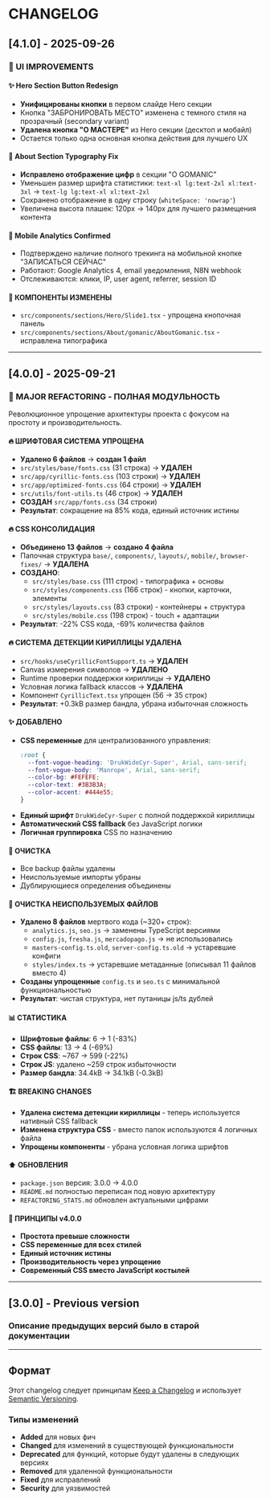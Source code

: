 # CHANGELOG

## [4.1.0] - 2025-09-26

### 🎨 UI IMPROVEMENTS

#### ✨ Hero Section Button Redesign
- **Унифицированы кнопки** в первом слайде Hero секции
- Кнопка "ЗАБРОНИРОВАТЬ МЕСТО" изменена с темного стиля на прозрачный (secondary variant)
- **Удалена кнопка "О МАСТЕРЕ"** из Hero секции (десктоп и мобайл)
- Остается только одна основная кнопка действия для лучшего UX

#### 🔧 About Section Typography Fix
- **Исправлено отображение цифр** в секции "О GOMANIC"
- Уменьшен размер шрифта статистики: `text-xl lg:text-2xl xl:text-3xl` → `text-lg lg:text-xl xl:text-2xl`
- Сохранено отображение в одну строку (`whiteSpace: 'nowrap'`)
- Увеличена высота плашек: 120px → 140px для лучшего размещения контента

#### 📱 Mobile Analytics Confirmed
- Подтверждено наличие полного трекинга на мобильной кнопке "ЗАПИСАТЬСЯ СЕЙЧАС"
- Работают: Google Analytics 4, email уведомления, N8N webhook
- Отслеживаются: клики, IP, user agent, referrer, session ID

#### 🎯 КОМПОНЕНТЫ ИЗМЕНЕНЫ
- `src/components/sections/Hero/Slide1.tsx` - упрощена кнопочная панель
- `src/components/sections/About/gomanic/AboutGomanic.tsx` - исправлена типографика

---

## [4.0.0] - 2025-09-21

### 🎉 MAJOR REFACTORING - ПОЛНАЯ МОДУЛЬНОСТЬ

Революционное упрощение архитектуры проекта с фокусом на простоту и производительность.

#### 🔥 ШРИФТОВАЯ СИСТЕМА УПРОЩЕНА
- **Удалено 6 файлов** → **создан 1 файл**
- `src/styles/base/fonts.css` (31 строка) → **УДАЛЕН**
- `src/app/cyrillic-fonts.css` (103 строки) → **УДАЛЕН**  
- `src/app/optimized-fonts.css` (64 строки) → **УДАЛЕН**
- `src/utils/font-utils.ts` (46 строк) → **УДАЛЕН**
- **СОЗДАН** `src/app/fonts.css` (34 строки)
- **Результат**: сокращение на 85% кода, единый источник истины

#### 🔥 CSS КОНСОЛИДАЦИЯ
- **Объединено 13 файлов** → **создано 4 файла**
- Папочная структура `base/`, `components/`, `layouts/`, `mobile/`, `browser-fixes/` → **УДАЛЕНА**
- **СОЗДАНО**:
  - `src/styles/base.css` (111 строк) - типографика + основы
  - `src/styles/components.css` (166 строк) - кнопки, карточки, элементы
  - `src/styles/layouts.css` (83 строки) - контейнеры + структура  
  - `src/styles/mobile.css` (198 строк) - touch + адаптации
- **Результат**: -22% CSS кода, -69% количества файлов

#### 🔥 СИСТЕМА ДЕТЕКЦИИ КИРИЛЛИЦЫ УДАЛЕНА
- `src/hooks/useCyrillicFontSupport.ts` → **УДАЛЕН**
- Canvas измерения символов → **УДАЛЕНО**
- Runtime проверки поддержки кириллицы → **УДАЛЕНО**
- Условная логика fallback классов → **УДАЛЕНА**
- Компонент `CyrillicText.tsx` упрощен (56 → 35 строк)
- **Результат**: +0.3kB размер бандла, убрана избыточная сложность

#### ✨ ДОБАВЛЕНО
- **CSS переменные** для централизованного управления:
  ```css
  :root {
    --font-vogue-heading: 'DrukWideCyr-Super', Arial, sans-serif;
    --font-vogue-body: 'Manrope', Arial, sans-serif;
    --color-bg: #FEFEFE;
    --color-text: #3B3B3A; 
    --color-accent: #444e55;
  }
  ```
- **Единый шрифт** `DrukWideCyr-Super` с полной поддержкой кириллицы
- **Автоматический CSS fallback** без JavaScript логики
- **Логичная группировка** CSS по назначению

#### 🧹 ОЧИСТКА
- Все backup файлы удалены
- Неиспользуемые импорты убраны
- Дублирующиеся определения объединены

#### 🧹 ОЧИСТКА НЕИСПОЛЬЗУЕМЫХ ФАЙЛОВ
- **Удалено 8 файлов** мертвого кода (~320+ строк):
  - `analytics.js`, `seo.js` → заменены TypeScript версиями
  - `config.js`, `fresha.js`, `mercadopago.js` → не использовались
  - `masters-config.ts.old`, `server-config.ts.old` → устаревшие конфиги
  - `styles/index.ts` → устаревшие метаданные (описывал 11 файлов вместо 4)
- **Созданы упрощенные** `config.ts` и `seo.ts` с минимальной функциональностью
- **Результат**: чистая структура, нет путаницы js/ts дублей

#### 📊 СТАТИСТИКА
- **Шрифтовые файлы**: 6 → 1 (-83%)
- **CSS файлы**: 13 → 4 (-69%)
- **Строк CSS**: ~767 → 599 (-22%)
- **Строк JS**: удалено ~259 строк избыточности
- **Размер бандла**: 34.4kB → 34.1kB (-0.3kB)

#### 🏗️ BREAKING CHANGES
- **Удалена система детекции кириллицы** - теперь используется нативный CSS fallback
- **Изменена структура CSS** - вместо папок используются 4 логичных файла
- **Упрощены компоненты** - убрана условная логика шрифтов

#### ⬆️ ОБНОВЛЕНИЯ
- `package.json` версия: 3.0.0 → 4.0.0
- `README.md` полностью переписан под новую архитектуру
- `REFACTORING_STATS.md` обновлен актуальными цифрами

#### 🎯 ПРИНЦИПЫ v4.0.0
- **Простота превыше сложности**
- **CSS переменные для всех стилей**
- **Единый источник истины**
- **Производительность через упрощение**
- **Современный CSS вместо JavaScript костылей**

---

## [3.0.0] - Previous version
### Описание предыдущих версий было в старой документации

---

## Формат

Этот changelog следует принципам [Keep a Changelog](https://keepachangelog.com/ru/1.0.0/) и использует [Semantic Versioning](https://semver.org/lang/ru/).

### Типы изменений
- **Added** для новых фич
- **Changed** для изменений в существующей функциональности  
- **Deprecated** для функций, которые будут удалены в следующих версиях
- **Removed** для удаленной функциональности
- **Fixed** для исправлений
- **Security** для уязвимостей